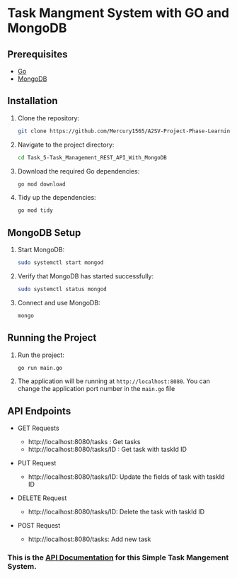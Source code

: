 # Task Mangment System with GO and MongoDB

## Prerequisites

- [Go](https://golang.org/doc/install)
- [MongoDB](https://docs.mongodb.com/manual/installation/)

## Installation

1. Clone the repository:

   ```bash
   git clone https://github.com/Mercury1565/A2SV-Project-Phase-Learning-Tasks
   ```

2. Navigate to the project directory:

   ```bash
   cd Task_5-Task_Management_REST_API_With_MongoDB
   ```

3. Download the required Go dependencies:

   ```bash
   go mod download
   ```

4. Tidy up the dependencies:
   ```bash
   go mod tidy
   ```

## MongoDB Setup

1. Start MongoDB:

   ```bash
   sudo systemctl start mongod
   ```

2. Verify that MongoDB has started successfully:

   ```bash
   sudo systemctl status mongod
   ```

3. Connect and use MongoDB:
   ```bash
   mongo
   ```

## Running the Project

1. Run the project:

   ```bash
   go run main.go
   ```

2. The application will be running at `http://localhost:8080`. You can change the application port number in the `main.go` file

## API Endpoints

- GET Requests

  - http://localhost:8080/tasks : Get tasks
  - http://localhost:8080/tasks/ID : Get task with taskId ID

- PUT Request

  - http://localhost:8080/tasks/ID: Update the fields of task with taskId ID

- DELETE Request

  - http://localhost:8080/tasks/ID: Delete the task with taskId ID

- POST Request
  - http://localhost:8080/tasks: Add new task

### This is the [API Documentation](https://documenter.getpostman.com/view/37363410/2sA3s1nrqe) for this Simple Task Mangement System.
